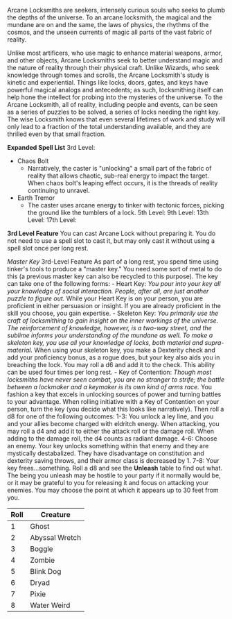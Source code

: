 Arcane Locksmiths are seekers, intensely curious souls who seeks to plumb the depths of the universe. To an arcane locksmith, the magical and the mundane are on and the same, the laws of physics, the rhythms of the cosmos, and the unseen currents of magic all parts of the vast fabric of reality. 

Unlike most artificers, who use magic to enhance material weapons, armor, and other objects, Arcane Locksmiths seek to better understand magic and the nature of reality through their physical craft. Unlike Wizards, who seek knowledge through tomes and scrolls, the Arcane Locksmith's study is kinetic and experiential. Things like locks, doors, gates, and keys have powerful magical analogs and antecedents; as such, locksmithing itself can help hone the intellect for probing into the mysteries of the universe. To the Arcane Locksmith, all of reality, including people and events, can be seen as a series of puzzles to be solved, a series of locks needing the right key. The wise Locksmith knows that even several lifetimes of work and study will only lead to a fraction of the total understanding available, and they are thrilled even by that small fraction. 

**Expanded Spell List**
3rd Level:
- Chaos Bolt
	- Narratively, the caster is "unlocking" a small part of the fabric of reality that allows chaotic, sub-real energy to impact the target. When chaos bolt's leaping effect occurs, it is the threads of reality continuing to unravel.
- Earth Tremor
	- The caster uses arcane energy to tinker with tectonic forces, picking the ground like the tumblers of a lock.
5th Level:
9th Level:
13th Level:
17th Level:

**3rd Level Feature**
You can cast Arcane Lock without preparing it. You do not need to use a spell slot to cast it, but may only cast it without using a spell slot once per long rest.

*Master Key* 
3rd-Level Feature
As part of a long rest, you spend time using tinker's tools to produce a "master key." You need some sort of metal to do this (a previous master key can also be recycled to this purpose). The key can take one of the following forms:
	- Heart Key: *You pour into your key all your knowledge of social interaction. People, after all, are just another puzzle to figure out.* While your Heart Key is on your person, you are proficient in either persuasion or insight. If you are already proficient in the skill you choose, you gain expertise.
	- Skeleton Key: *You primarily use the craft of locksmithing to gain insight on the inner workings of the universe. The reinforcement of knowledge, however, is a two-way street, and the sublime informs your understanding of the mundane as well. To make a skeleton key, you use all your knowledge of locks, both material and supra-material.* When using your skeleton key, you make a Dexterity check and add your proficiency bonus, as a rogue does, but your key also aids you in breaching the lock. You may roll a d6 and add it to the check. This ability can be used four times per long rest.
	- Key of Contention: *Though most locksmiths have never seen combat, you are no stranger to strife; the battle between a lockmaker and a keymaker is its own kind of arms race.* 
		You fashion a key that excels in unlocking sources of power and turning battles to your advantage. When rolling initiative with a Key of Contention on your person, turn the key (you decide what this looks like narratively). Then roll a d8 for one of the following outcomes:
			1-3: You unlock a ley line, and you and your allies become charged with eldritch energy. When attacking, you may roll a d4 and add it to either the attack roll or the damage roll. When adding to the damage roll, the d4 counts as radiant damage.
			4-6: Choose an enemy. Your key unlocks something within that enemy and they are mystically destabalized. They have disadvantage on constitution and dexterity saving throws, and their armor class is decreased by 1.
			7-8: Your key frees...something. Roll a d8 and see the **Unleash** table to find out what. The being you unleash may be hostile to your party if it normally would be, or it may be grateful to you for releasing it and  focus on attacking your enemies. You may choose the point at which it appears up to 30 feet from you. 
			
Roll | Creature
------- | -----
1 | Ghost
2 | Abyssal Wretch
3 | Boggle
4 | Zombie
5 | Blink Dog
6 | Dryad
7 | Pixie
8 | Water Weird
		

